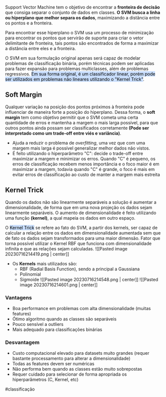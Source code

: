 Support Vector Machine tem o objetivo de encontrar a **fronteira de decisão** que consiga separar o conjunto de dados em classes. **O SVM busca a linha ou hiperplano que melhor separa os dados**, maximizando a distância entre os pontos e a fronteira.

Para encontrar esse hiperplano o SVM usa um processo de minimização para encontrar os pontos que servirão de suporte para criar o vetor delimitante de fronteira, tais pontos são encontrados de forma a maximizar a distância entre eles e a fronteira.

O SVM em sua formulação original apenas será capaz de modelar problemas de classificação binária, porém técnicas podem ser aplicadas para fazer expansão para problemas multiclasses, além de problemas regressivos. <mark style="background: #ADCCFFA6;">Em sua forma original, é um classificador linear, porém pode ser utilizados em problemas não lineares utilizando o "Kernel Trick"</mark>.

## Soft Margin

Qualquer variação na posição dos pontos próximos à fronteira pode influenciar de maneira forte a posição do hiperplano. Dessa forma, o **soft margin** tem como objetivo permitir que o SVM cometa uma certa quantidade de erros e mantenha a margem o mais larga possível, para que outros pontos ainda possam ser classificados corretamente **(Pode ser interpretado como um trade-off entre viés e variância)**.
- Ajuda a reduzir o problema de *overfitting*, uma vez que com uma margem mais larga é possível generalizar melhor dados não vistos.
- É feito utilizando o hiperparâmetro "C": decide o trade-off entre maximizar a margem e minimizar os erros. Quando "C" é pequeno, os erros de classificação recebem menos importância e o foco maior é em maximizar a margem, todavia quando "C" é grande, o foco é mais em evitar erros de classificação ao custo de manter a margem mais estreita

## Kernel Trick

Quando os dados não são linearmente separáveis a solução é aumentar a dimensionalidade, de forma que em uma nova projeção os dados sejam linearmente separáveis. O aumento de dimensionalidade é feito utilizando uma função **(kernel)**, a qual mapeia os dados em outro espaço.

O <mark style="background: #ADCCFFA6;">Kernel Trick</mark> se refere ao fato do SVM, a partir dos kernels, ser capaz de calcular a relação entre os dados em dimensionalidade aumentada sem que de fato os dados sejam transformados para uma maior dimensão. Fator que torna possível utilizar o Kernel RBF que funciona com dimensionalidade infinita e que as relações sejam calculadas.
![[Pasted image 20230716214419.png | center]]
- Os **Kernels** mais utilizados são:
	- RBF (Radial Basis Function), sendo a principal a Gaussiana
	- Polinomial
	- Sigmoide
![[Pasted image 20230716214548.png | center]]
![[Pasted image 20230716214601.png | center]]

### Vantagens
- Boa performance em problemas com alta dimensionalidade (muitas features)
- Ótimo algoritmo quando as classes são separáveis
- Pouco sensível a outliers
- Mais adequado para classificações binárias

### Desvantagem
- Custo computacional elevado para datasets muito grandes (requer bastante processamento para alterar a dimensionalidade)
- Todas as features devem ser numéricas
- Não performa bem quando as classes estão muito sobrepostas
- Requer cuidado para selecionar de forma apropriada os hiperparâmetros (C, Kernel, etc)

#classificação 